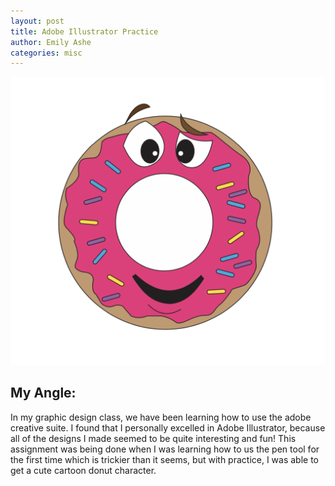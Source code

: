 ```yaml
---
layout: post
title: Adobe Illustrator Practice
author: Emily Ashe
categories: misc
---
```



![Netlify CMS Screenshot](/assets/img/uploads/donut.jpeg)

**My Angle:**
---
In my graphic design class, we have been learning how to use the adobe creative suite. I found that I personally excelled in Adobe Illustrator, because all of the designs I made seemed to be quite interesting and fun! This assignment was being done when I was learning how to us the pen tool for the first time which is trickier than it seems, but with practice, I was able to get a cute cartoon donut character.
